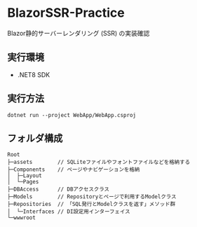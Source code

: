 # BlazorSSR-Practice
Blazor静的サーバーレンダリング (SSR) の実装確認

## 実行環境
* .NET8 SDK

## 実行方法
```dotnet run --project WebApp/WebApp.csproj```

## フォルダ構成
```
Root
├─assets        // SQLiteファイルやフォントファイルなどを格納する
├─Components    // ページやナビゲーションを格納
│  ├─Layout
│  └─Pages
├─DBAccess      // DBアクセスクラス
├─Models        // Repositoryとページで利用するModelクラス
├─Repositories  // 「SQL発行とModelクラスを返す」メソッド群
│  └─Interfaces // DI設定用インターフェイス
└─wwwroot
```

